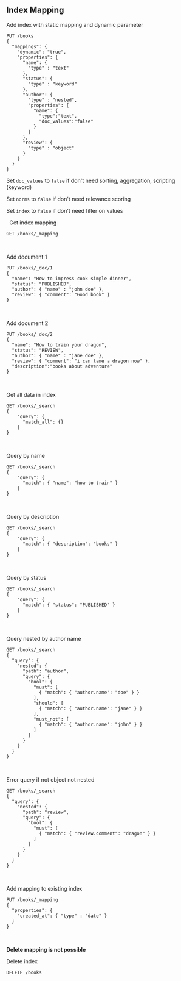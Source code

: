 ## Index Mapping

Add index with static mapping and dynamic parameter
```
PUT /books
{
  "mappings": {
    "dynamic": "true",
    "properties": {
      "name": { 
        "type" : "text"
      },
      "status": {
        "type" : "keyword"
      },
      "author": {
        "type" : "nested",
        "properties": {
          "name": {
            "type":"text",
            "doc_values":"false"
          }
        }
      },
      "review": {
        "type" : "object"
      }
    }
  }
}
```
Set `doc_values` to `false` if don't need sorting, aggregation, scripting (keyword)
&nbsp;

Set `norms` to `false` if don't need relevance scoring
&nbsp;

Set `index` to `false` if don't need filter on values
&nbsp;

&nbsp;
Get index mapping
```
GET /books/_mapping
```
&nbsp;

Add document 1
```
PUT /books/_doc/1
{
  "name": "How to impress cook simple dinner",
  "status": "PUBLISHED",
  "author": { "name" : "john doe" },
  "review": { "comment": "Good book" }
}
```
&nbsp;

Add document 2
```
PUT /books/_doc/2
{
  "name": "How to train your dragon",
  "status": "REVIEW",
  "author": { "name" : "jane doe" },
  "review": { "comment": "i can tame a dragon now" },
  "description":"books about adventure"
}
```
&nbsp;

Get all data in index
```
GET /books/_search
{
    "query": {
      "match_all": {}
    }
}
```
&nbsp;

Query by name
```
GET /books/_search
{
    "query": {
      "match": { "name": "how to train" }
    }
}
```
&nbsp;

Query by description
```
GET /books/_search
{
    "query": {
      "match": { "description": "books" }
    }
}
```
&nbsp;

Query by status
```
GET /books/_search
{
    "query": {
      "match": { "status": "PUBLISHED" }
    }
}
```
&nbsp;

Query nested by author name
```
GET /books/_search
{
  "query": {
    "nested": {
      "path": "author",
      "query": {
        "bool": {
          "must": [
            { "match": { "author.name": "doe" } }
          ],
          "should": [
            { "match": { "author.name": "jane" } }
          ],
          "must_not": [
            { "match": { "author.name": "john" } }
          ]
        }
      }
    }
  }
}
```
&nbsp;

Error query if not object not nested
```
GET /books/_search
{
  "query": {
    "nested": {
      "path": "review",
      "query": {
        "bool": {
          "must": [
            { "match": { "review.comment": "dragon" } }
          ]
        }
      }
    }
  }
}
```
&nbsp;

Add mapping to existing index
```
PUT /books/_mapping
{
  "properties": {
    "created_at": { "type" : "date" }
  }
}
```
&nbsp;

**Delete mapping is not possible**
&nbsp;

Delete index
```
DELETE /books
```